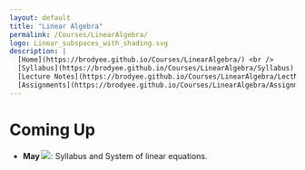 ```yaml
---
layout: default
title: "Linear Algebra"
permalink: /Courses/LinearAlgebra/
logo: Linear_subspaces_with_shading.svg
description: |
  [Home](https://brodyee.github.io/Courses/LinearAlgebra/) <br />
  [Syllabus](https://brodyee.github.io/Courses/LinearAlgebra/Syllabus) <br />
  [Lecture Notes](https://brodyee.github.io/Courses/LinearAlgebra/LectNotes) <br />
  [Assignments](https://brodyee.github.io/Courses/LinearAlgebra/Assignments)
---
```


# Coming Up

  - **May <img src="https://render.githubusercontent.com/render/math?math=10^{th}">**: Syllabus and System of linear equations. 
